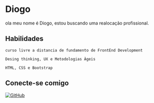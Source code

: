 # Diogo

ola meu  nome é Diogo, estou buscando uma  realocação profissional.

## Habilidades
    curso livre a distancia de fundamento de FrontEnd Development

    Desing thinking, UX e Metodologias Àgeis

    HTML, CSS e Bootstrap





## Conecte-se comigo
[![GitHub](https://img.shields.io/badge/GitHub-ec63a1?style=for-the-badge&logo=github&logoColor=000)](https://github.com/diogod14)